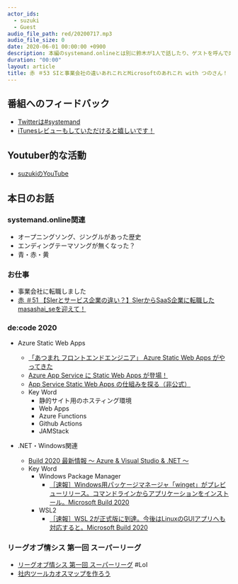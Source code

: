 ```yaml
---
actor_ids:
  - suzuki  
  - Guest  
audio_file_path: red/20200717.mp3
audio_file_size: 0
date: 2020-06-01 00:00:00 +0900
description: 本編のsystemand.onlineとは別に鈴木が1人で話したり、ゲストを呼んで楽しくおしゃべりしちゃおう！っていうPodcastです！そして、我々の「現役エンジニア」という強みを活かし、開発系の話題をお届けするPodcast。
duration: "00:00"
layout: article
title: 赤 ＃53 SIと事業会社の違いあれこれとMicrosoftのあれこれ with つのさん！
---
```

## 番組へのフィードバック
* [Twitterは#systemand](https://twitter.com/search?q=%23systemand)
* [iTunesレビューもしていただけると嬉しいです！](https://itunes.apple.com/jp/podcast/systemand-online/id1205168408?mt=2)

## Youtuber的な活動
* [suzukiのYouTube](https://www.youtube.com/channel/UCEyw4pWNI8M4Sg1bF1um5PQ)

## 本日のお話

### systemand.online関連

* オープニングソング、ジングルがあった歴史
* エンディングテーマソングが無くなった？
* 青・赤・黄

### お仕事

* 事業会社に転職しました
* [赤 ＃51 【SIerとサービス企業の違い？】SIerからSaaS企業に転職したmasashai_seを迎えて！](https://systemand.online/episode/r51)

### de:code 2020

* Azure Static Web Apps
  * [「あつまれ フロントエンドエンジニア」 Azure Static Web Apps がやってきた](https://www.microsoft.com/ja-jp/events/decode/2020session/detail.aspx?sid=A14)
  * [Azure App Service に Static Web Apps が登場！](https://k-miyake.github.io/blog/appservice-static-webapps/)
  * [App Service Static Web Apps の仕組みを探る（非公式）](https://blog.shibayan.jp/entry/20200521/1590056371)
  * Key Word
    * 静的サイト用のホスティング環境
    * Web Apps
    * Azure Functions
    * Github Actions
    * JAMStack

* .NET・Windows関連
  * [Build 2020 最新情報 〜 Azure & Visual Studio & .NET 〜](https://www.microsoft.com/ja-jp/events/decode/2020session/detail.aspx?sid=A10)
  * Key Word
    * Windows Package Manager
      * [［速報］Windows用パッケージマネージャ「winget」がプレビューリリース。コマンドラインからアプリケーションをインストール。Microsoft Build 2020](https://www.publickey1.jp/blog/20/windowswingetmicrosoft_build_2020.html)
    * WSL2
      * [［速報］WSL 2が正式版に到達。今後はLinuxのGUIアプリへも対応すると。Microsoft Build 2020](https://www.publickey1.jp/blog/20/wsl_2linuxguimicrosoft_build_2020.html)

### リーグオブ情シス 第一回 スーパーリーグ

* [リーグオブ情シス 第一回 スーパーリーグ](https://league-of-infosys.connpass.com/event/181172/) #LoI
* [社内ツールカオスマップを作ろう](https://note.com/w_yoshida/n/n564d2526fda4)
